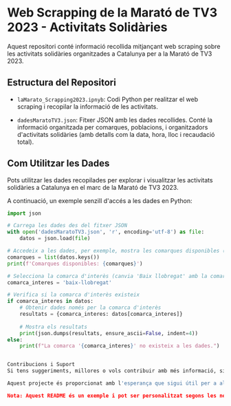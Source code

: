 # Web Scrapping de la Marató de TV3 2023 - Activitats Solidàries

Aquest repositori conté informació recollida mitjançant web scraping sobre les activitats solidàries organitzades a Catalunya per a la Marató de TV3 2023.

## Estructura del Repositori

- `laMarato_Scrapping2023.ipnyb`: Codi Python per realitzar el web scraping i recopilar la informació de les activitats.

- `dadesMaratoTV3.json`: Fitxer JSON amb les dades recollides. Conté la informació organitzada per comarques, poblacions, i organitzadors d'activitats solidàries (amb detalls com la data, hora, lloc i recaudació total).

## Com Utilitzar les Dades

Pots utilitzar les dades recopilades per explorar i visualitzar les activitats solidàries a Catalunya en el marc de la Marató de TV3 2023.

A continuació, un exemple senzill d'accés a les dades en Python:

```python
import json

# Carrega les dades des del fitxer JSON
with open('dadesMaratoTV3.json', 'r', encoding='utf-8') as file:
    datos = json.load(file)

# Accedeix a les dades, per exemple, mostra les comarques disponibles (obtindrem els id's de les comarques)
comarques = list(datos.keys())
print(f'Comarques disponibles: {comarques}')

# Selecciona la comarca d'interès (canvia 'Baix llobregat' amb la comarca desitjada d'acord amb el seu id)
comarca_interes = 'baix-llobregat'

# Verifica si la comarca d'interès existeix
if comarca_interes in datos:
    # Obtenir dades només per la comarca d'interès
    resultats = {comarca_interes: datos[comarca_interes]}
    
    # Mostra els resultats
    print(json.dumps(resultats, ensure_ascii=False, indent=4))
else:
    print(f"La comarca '{comarca_interes}' no existeix a les dades.")


Contribucions i Suport
Si tens suggeriments, millores o vols contribuir amb més informació, si us plau, obre un issue o envia una pull request. També pots contactar amb nosaltres si necessites assistència.

Aquest projecte és proporcionat amb l'esperança que sigui útil per a altres que vulguin conèixer i participar en les activitats solidàries de la Marató de TV3 2023.

Nota: Aquest README és un exemple i pot ser personalitzat segons les necessitats específiques del teu projecte.
